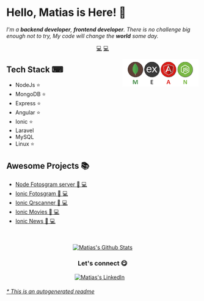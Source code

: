 # Hello, Matias is Here! 👋


<em>I'm a **backend developer**, **frontend developer**. There is no challenge big enough not to try, My code will change the **world** some day.</em>


<p align="center">
<a href="https://github.com/matiasbaez/matiasbaez/blob/master/backend.md">💻</a>
<a href="https://github.com/matiasbaez/matiasbaez/blob/master/fronted.md">💻</a>
</p>


<a href="https://linkedin.com/in/matiasbaez">
<img align="right" height="auto" width="200" src="https://github.com/matiasbaez/matiasbaez/raw/master/img/mean-stack.png"/>
</a>


## Tech Stack ⌨
- NodeJs ⭐
- MongoDB ⭐
- Express ⭐
- Angular ⭐
- Ionic ⭐
- Laravel
- MySQL
- Linux ⭐


## Awesome Projects 📚
- [Node Fotosgram server :beginner: 💻](https://github.com/matiasbaez/node-fotosgram-server)
- [Ionic Fotosgram :beginner: 💻](https://github.com/matiasbaez/ionic-angular-fotosgram)
- [Ionic Qrscanner :beginner: 💻](https://github.com/matiasbaez/ionic-angular-qrscanner)
- [Ionic Movies :beginner: 💻](https://github.com/matiasbaez/ionic-angular-movies)
- [Ionic News :beginner: 💻](https://github.com/matiasbaez/ionic-angular-news)

<br>

<p align="center">
<a href="#user-30538313-pinned-items-reorder-form">
<img align="center" src="https://github-readme-stats.vercel.app/api?username=matiasbaez&bg_color=30,e96443,904e95&title_color=fff&text_color=fff" alt="Matias's Github Stats"/>
</a>
</p>

<div align="center">
<h3 align="center">Let's connect 😋</h3>
</div>
<p align="center">
<a href="https://www.linkedin.com/in/matiasbaez/" target="blank">
<img align="center" width="30px" alt="Matias's LinkedIn" src="https://www.vectorlogo.zone/logos/linkedin/linkedin-icon.svg"/></a> &nbsp; &nbsp;

</p>


###### [* This is an autogenerated readme](https://github.com/matiasbaez/matiasbaez/tree/master/ReadmeGenerator)

